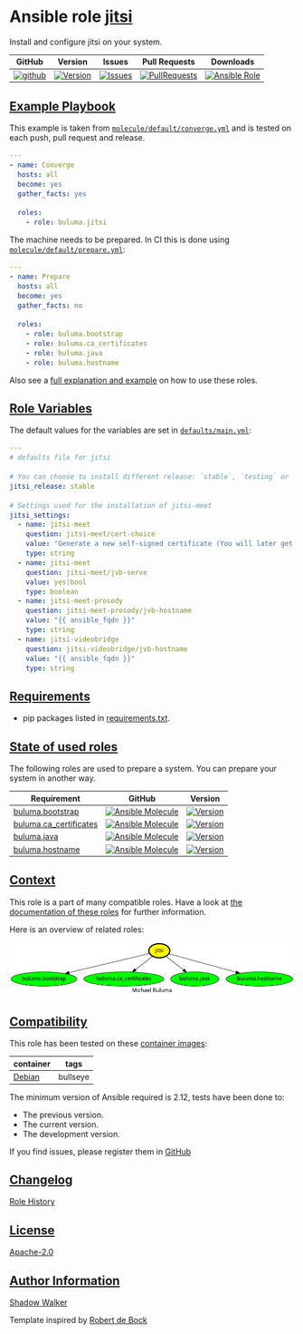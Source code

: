 # Ansible role [jitsi](https://galaxy.ansible.com/ui/standalone/roles/buluma/jitsi/documentation)

Install and configure jitsi on your system.

|GitHub|Version|Issues|Pull Requests|Downloads|
|------|-------|------|-------------|---------|
|[![github](https://github.com/buluma/ansible-role-jitsi/actions/workflows/molecule.yml/badge.svg)](https://github.com/buluma/ansible-role-jitsi/actions/workflows/molecule.yml)|[![Version](https://img.shields.io/github/release/buluma/ansible-role-jitsi.svg)](https://github.com/buluma/ansible-role-jitsi/releases/)|[![Issues](https://img.shields.io/github/issues/buluma/ansible-role-jitsi.svg)](https://github.com/buluma/ansible-role-jitsi/issues/)|[![PullRequests](https://img.shields.io/github/issues-pr-closed-raw/buluma/ansible-role-jitsi.svg)](https://github.com/buluma/ansible-role-jitsi/pulls/)|[![Ansible Role](https://img.shields.io/ansible/role/d/buluma/jitsi)](https://galaxy.ansible.com/ui/standalone/roles/buluma/jitsi/documentation)|

## [Example Playbook](#example-playbook)

This example is taken from [`molecule/default/converge.yml`](https://github.com/buluma/ansible-role-jitsi/blob/master/molecule/default/converge.yml) and is tested on each push, pull request and release.

```yaml
---
- name: Converge
  hosts: all
  become: yes
  gather_facts: yes

  roles:
    - role: buluma.jitsi
```

The machine needs to be prepared. In CI this is done using [`molecule/default/prepare.yml`](https://github.com/buluma/ansible-role-jitsi/blob/master/molecule/default/prepare.yml):

```yaml
---
- name: Prepare
  hosts: all
  become: yes
  gather_facts: no

  roles:
    - role: buluma.bootstrap
    - role: buluma.ca_certificates
    - role: buluma.java
    - role: buluma.hostname
```

Also see a [full explanation and example](https://buluma.github.io/how-to-use-these-roles.html) on how to use these roles.

## [Role Variables](#role-variables)

The default values for the variables are set in [`defaults/main.yml`](https://github.com/buluma/ansible-role-jitsi/blob/master/defaults/main.yml):

```yaml
---
# defaults file for jitsi

# You can choose to install different release: `stable`, `testing` or `nightly`.
jitsi_release: stable

# Settings used for the installation of jitsi-meet
jitsi_settings:
  - name: jitsi-meet
    question: jitsi-meet/cert-choice
    value: "Generate a new self-signed certificate (You will later get a chance to obtain a Let's encrypt certificate)"
    type: string
  - name: jitsi-meet
    question: jitsi-meet/jvb-serve
    value: yes|bool
    type: boolean
  - name: jitsi-meet-prosody
    question: jitsi-meet-prosody/jvb-hostname
    value: "{{ ansible_fqdn }}"
    type: string
  - name: jitsi-videobridge
    question: jitsi-videobridge/jvb-hostname
    value: "{{ ansible_fqdn }}"
    type: string
```

## [Requirements](#requirements)

- pip packages listed in [requirements.txt](https://github.com/buluma/ansible-role-jitsi/blob/master/requirements.txt).

## [State of used roles](#state-of-used-roles)

The following roles are used to prepare a system. You can prepare your system in another way.

| Requirement | GitHub | Version |
|-------------|--------|--------|
|[buluma.bootstrap](https://galaxy.ansible.com/buluma/bootstrap)|[![Ansible Molecule](https://github.com/buluma/ansible-role-bootstrap/actions/workflows/molecule.yml/badge.svg)](https://github.com/buluma/ansible-role-bootstrap/actions/workflows/molecule.yml)|[![Version](https://img.shields.io/github/release/buluma/ansible-role-bootstrap.svg)](https://github.com/shadowwalker/ansible-role-bootstrap)|
|[buluma.ca_certificates](https://galaxy.ansible.com/buluma/ca_certificates)|[![Ansible Molecule](https://github.com/buluma/ansible-role-ca_certificates/actions/workflows/molecule.yml/badge.svg)](https://github.com/buluma/ansible-role-ca_certificates/actions/workflows/molecule.yml)|[![Version](https://img.shields.io/github/release/buluma/ansible-role-ca_certificates.svg)](https://github.com/shadowwalker/ansible-role-ca_certificates)|
|[buluma.java](https://galaxy.ansible.com/buluma/java)|[![Ansible Molecule](https://github.com/buluma/ansible-role-java/actions/workflows/molecule.yml/badge.svg)](https://github.com/buluma/ansible-role-java/actions/workflows/molecule.yml)|[![Version](https://img.shields.io/github/release/buluma/ansible-role-java.svg)](https://github.com/shadowwalker/ansible-role-java)|
|[buluma.hostname](https://galaxy.ansible.com/buluma/hostname)|[![Ansible Molecule](https://github.com/buluma/ansible-role-hostname/actions/workflows/molecule.yml/badge.svg)](https://github.com/buluma/ansible-role-hostname/actions/workflows/molecule.yml)|[![Version](https://img.shields.io/github/release/buluma/ansible-role-hostname.svg)](https://github.com/shadowwalker/ansible-role-hostname)|

## [Context](#context)

This role is a part of many compatible roles. Have a look at [the documentation of these roles](https://buluma.github.io/) for further information.

Here is an overview of related roles:

![dependencies](https://raw.githubusercontent.com/buluma/ansible-role-jitsi/png/requirements.png "Dependencies")

## [Compatibility](#compatibility)

This role has been tested on these [container images](https://hub.docker.com/u/buluma):

|container|tags|
|---------|----|
|[Debian](https://hub.docker.com/repository/docker/buluma/debian/general)|bullseye|

The minimum version of Ansible required is 2.12, tests have been done to:

- The previous version.
- The current version.
- The development version.

If you find issues, please register them in [GitHub](https://github.com/buluma/ansible-role-jitsi/issues)

## [Changelog](#changelog)

[Role History](https://github.com/buluma/ansible-role-jitsi/blob/master/CHANGELOG.md)

## [License](#license)

[Apache-2.0](https://github.com/buluma/ansible-role-jitsi/blob/master/LICENSE)

## [Author Information](#author-information)

[Shadow Walker](https://buluma.github.io/)


Template inspired by [Robert de Bock](https://github.com/robertdebock)
